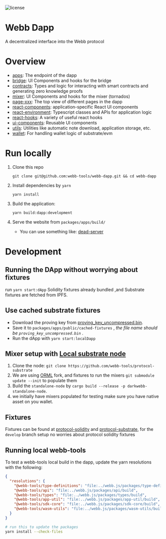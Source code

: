 ![license](https://img.shields.io/github/license/webb-tools/webb-dapp)

# Webb Dapp

A decentralized interface into the Webb protocol

# Overview

- [apps](https://github.com/webb-tools/webb-dapp/tree/master/packages/apps): The endpoint of the dapp
- [bridge](https://github.com/webb-tools/webb-dapp/tree/master/packages/bridge): UI Components and hooks for the bridge
- [contracts](https://github.com/webb-tools/webb-dapp/tree/master/packages/contracts): Types and logic for interacting with smart contracts and generating zero knowledge proofs
- [mixer](https://github.com/webb-tools/webb-dapp/tree/master/packages/mixer): UI Components and hooks for the mixer (tornados)
- [page-xxx](https://github.com/webb-tools/webb-dapp/tree/master/packages/): The top view of different pages in the dapp
- [react-components](https://github.com/webb-tools/webb-dapp/tree/master/packages/react-components): application-specific React UI components
- [react-environment](https://github.com/webb-tools/webb-dapp/tree/master/packages/react-environment): Typescript classes and APIs for application logic
- [react-hooks](https://github.com/webb-tools/webb-dapp/tree/master/packages/react-hooks): A variety of useful react hooks
- [ui-components](https://github.com/webb-tools/webb-dapp/tree/master/packages/ui-components): Reusable UI components
- [utils](https://github.com/webb-tools/webb-dapp/tree/master/packages/utils): Utilities like automatic note download, application storage, etc.
- [wallet](https://github.com/webb-tools/webb-dapp/tree/master/packages/wallet): For handling wallet logic of substrate/evm

# Run locally

1. Clone this repo

   ```base
   git clone git@github.com:webb-tools/webb-dapp.git && cd webb-dapp
   ```

2. Install dependencies by `yarn`

   ```base
   yarn install
   ```

3. Build the application:

   ```base
   yarn build:dapp:development
   ```

4. Serve the website from `packages/apps/build/`
   - You can use something like: [dead-server](https://www.npmjs.com/package/dead-server)

# Development

## Running the DApp without worrying about fixtures
run `yarn start:dApp` Solidity fixtures already bundled ,and Substrate fixtures are fetched from IPFS.

## Use cached substrate fixtures
   - Download the proving key from [proving_key_uncompressed.bin](https://github.com/webb-tools/protocol-substrate-fixtures/blob/main/mixer/bn254/x5/proving_key_uncompressed.bin).
   - Save it to `packages/apps/public/cached-fixtures` , <i> the file name should be `proving_key_uncompressed.bin` </i>.
   - Run the dApp with `yarn start:localDapp`

 ## Mixer setup with [Local substrate node](https://github.com/webb-tools/darkwebb-substrate)
1. Clone the node: `git clone https://github.com/webb-tools/protocol-substrate`
2. We are using [ORML](https://github.com/open-web3-stack/open-runtime-module-library/tree/a5ee7866c763efbd3afe0cd81fec54cede83a65f) fork, and fixtures to run the mixers `git submodule update --init` to populate them
3. Build the `standalone-node` by `cargo build --release -p darkwebb-standalone-node`.
4. we initially have mixers populated for testing make sure you have native asset on you wallet.

## Fixtures

Fixtures can be found at [protocol-solidity](https://github.com/webb-tools/protocol-solidity-fixtures) and [protocol-substrate](https://github.com/webb-tools/protocol-substrate-fixtures),
for the `develop` branch setup no worries about protocol solidity fixtures


## Running local webb-tools

To test a webb-tools local build in the dapp, update the yarn resolutions with the following:

```json
{
  "resolutions": {
    "@webb-tools/type-definitions": "file:../webb.js/packages/type-definitions/build",
    "@webb-tools/api": "file:../webb.js/packages/api/build",
    "@webb-tools/types": "file:../webb.js/packages/types/build",
    "@webb-tools/app-util": "file:../webb.js/packages/app-util/build",
    "@webb-tools/sdk-core": "file:../webb.js/packages/sdk-core/build",
    "@webb-tools/wasm-utils": "file:../webb.js/packages/wasm-utils/build"
  }
}
```

```bash
# run this to update the packages
yarn install --check-files
```
